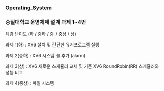 ### Operating_System
### 숭실대학교 운영체제 설계 과제 1~4번

체감 난이도 (하 / 중하 / 중 / 중상 / 상)

과제 1(하) : XV6 설치 및 간단한 유저프로그램 실행

과제 2(중하) : XV6 시스템 콜 추가 (alarm)

과제 3(상) : XV6 새로운 스케쥴러 교체 및 기존 XV6 RoundRobin(RR) 스케쥴러와 성능 비교

과제 4(중상) : 파일 시스템 
